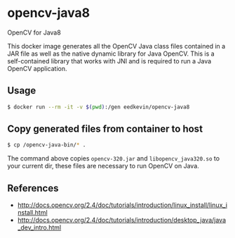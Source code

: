 # opencv-java8

OpenCV for Java8

This docker image generates all the OpenCV Java class files contained in a JAR file as well as the native dynamic library for Java OpenCV. This is a self-contained library that works with JNI and is required to run a Java OpenCV application.

## Usage

```sh
$ docker run --rm -it -v $(pwd):/gen eedkevin/opencv-java8
```

## Copy generated files from container to host

```sh
$ cp /opencv-java-bin/* .
```

The command above copies ```opencv-320.jar``` and ```libopencv_java320.so``` to your current dir, these files are necessary to run OpenCV on Java.

## References

* http://docs.opencv.org/2.4/doc/tutorials/introduction/linux_install/linux_install.html
* http://docs.opencv.org/2.4/doc/tutorials/introduction/desktop_java/java_dev_intro.html
